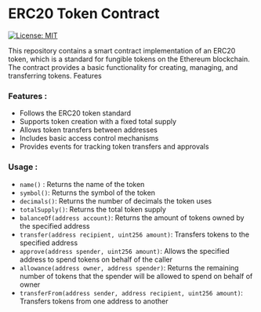 # ERC20 Token Contract
[![License: MIT](https://img.shields.io/badge/License-MIT-yellow.svg)](https://opensource.org/licenses/MIT)

This repository contains a smart contract implementation of an ERC20 token, which is a standard for fungible tokens on the Ethereum blockchain. The contract provides a basic functionality for creating, managing, and transferring tokens.
Features

### Features :

- Follows the ERC20 token standard
- Supports token creation with a fixed total supply
- Allows token transfers between addresses
- Includes basic access control mechanisms
- Provides events for tracking token transfers and approvals

### Usage : 

- `name()` : Returns the name of the token
- `symbol()`: Returns the symbol of the token
- `decimals()`: Returns the number of decimals the token uses
- `totalSupply()`: Returns the total token supply
- `balanceOf(address account)`: Returns the amount of tokens owned by the specified address
- `transfer(address recipient, uint256 amount)`: Transfers tokens to the specified address
- `approve(address spender, uint256 amount)`: Allows the specified address to spend tokens on behalf of the caller
- `allowance(address owner, address spender)`: Returns the remaining number of tokens that the spender will be allowed to spend on behalf of owner
- `transferFrom(address sender, address recipient, uint256 amount)`: Transfers tokens from one address to another


